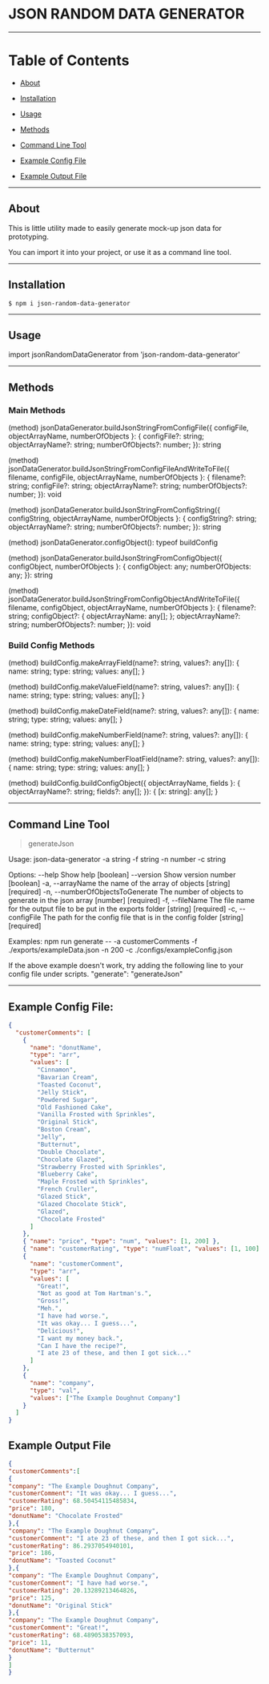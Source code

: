 # JSON RANDOM DATA GENERATOR

---

# Table of Contents

* [About](#About)

* [Installation](#Installation)

* [Usage](#Usage)

* [Methods](#Methods)

* [Command Line Tool](#Command-Line-Tool)

* [Example Config File](#Example-Config-File)

* [Example Output File](#Example-Output-File)

---
## About

This is little utility made to easily generate mock-up json data for prototyping.

You can import it into your project, or use it as a command line tool.

---
## Installation
```
$ npm i json-random-data-generator
```
---
## Usage

import jsonRandomDataGenerator from 'json-random-data-generator'

---
## Methods
### Main Methods

(method) jsonDataGenerator.buildJsonStringFromConfigFile({ configFile, objectArrayName, numberOfObjects }: {
    configFile?: string;
    objectArrayName?: string;
    numberOfObjects?: number;
}): string

(method) jsonDataGenerator.buildJsonStringFromConfigFileAndWriteToFile({ filename, configFile, objectArrayName, numberOfObjects }: {
    filename?: string;
    configFile?: string;
    objectArrayName?: string;
    numberOfObjects?: number;
}): void

(method) jsonDataGenerator.buildJsonStringFromConfigString({ configString, objectArrayName, numberOfObjects }: {
    configString?: string;
    objectArrayName?: string;
    numberOfObjects?: number;
}): string

(method) jsonDataGenerator.configObject(): typeof buildConfig

(method) jsonDataGenerator.buildJsonStringFromConfigObject({ configObject, numberOfObjects }: {
    configObject: any;
    numberOfObjects: any;
}): string

(method) jsonDataGenerator.buildJsonStringFromConfigObjectAndWriteToFile({ filename, configObject, objectArrayName, numberOfObjects }: {
    filename?: string;
    configObject?: {
        objectArrayName: any[];
    };
    objectArrayName?: string;
    numberOfObjects?: number;
}): void

### Build Config Methods

  (method) buildConfig.makeArrayField(name?: string, values?: any[]): {
    name: string;
    type: string;
    values: any[];
}

(method) buildConfig.makeValueField(name?: string, values?: any[]): {
    name: string;
    type: string;
    values: any[];
}

(method) buildConfig.makeDateField(name?: string, values?: any[]): {
    name: string;
    type: string;
    values: any[];
}

(method) buildConfig.makeNumberField(name?: string, values?: any[]): {
    name: string;
    type: string;
    values: any[];
}

(method) buildConfig.makeNumberFloatField(name?: string, values?: any[]): {
    name: string;
    type: string;
    values: any[];
}

(method) buildConfig.buildConfigObject({ objectArrayName, fields }: {
    objectArrayName?: string;
    fields?: any[];
}): {
    [x: string]: any[];
}

---
## Command Line Tool

> generateJson

Usage: json-data-generator -a string -f string -n number -c string

Options:
      --help                       Show help                           [boolean]
      --version                    Show version number                 [boolean]
  -a, --arrayName                  the name of the array of objects
                                                             [string] [required]
  -n, --numberOfObjectsToGenerate  The number of objects to generate in the json
                                   array                     [number] [required]
  -f, --fileName                   The file name for the output file to be put
                                   in the exports folder     [string] [required]
  -c, --configFile                 The path for the config file that is in the
                                   config folder             [string] [required]

Examples:
  npm run generate -- -a customerComments -f ./exports/exampleData.json -n 200
  -c ./configs/exampleConfig.json

  If the above example doesn't work, try adding the following line to your config file under scripts. 
  "generate": "generateJson"

---

## Example Config File:

```json
{
  "customerComments": [
    {
      "name": "donutName",
      "type": "arr",
      "values": [
        "Cinnamon",
        "Bavarian Cream",
        "Toasted Coconut",
        "Jelly Stick",
        "Powdered Sugar",
        "Old Fashioned Cake",
        "Vanilla Frosted with Sprinkles",
        "Original Stick",
        "Boston Cream",
        "Jelly",
        "Butternut",
        "Double Chocolate",
        "Chocolate Glazed",
        "Strawberry Frosted with Sprinkles",
        "Blueberry Cake",
        "Maple Frosted with Sprinkles",
        "French Cruller",
        "Glazed Stick",
        "Glazed Chocolate Stick",
        "Glazed",
        "Chocolate Frosted"
      ]
    },
    { "name": "price", "type": "num", "values": [1, 200] },
    { "name": "customerRating", "type": "numFloat", "values": [1, 100] },
    {
      "name": "customerComment",
      "type": "arr",
      "values": [
        "Great!",
        "Not as good at Tom Hartman's.",
        "Gross!",
        "Meh.",
        "I have had worse.",
        "It was okay... I guess...",
        "Delicious!",
        "I want my money back.",
        "Can I have the recipe?",
        "I ate 23 of these, and then I got sick..."
      ]
    },
    {
      "name": "company",
      "type": "val",
      "values": ["The Example Doughnut Company"]
    }
  ]
}
```

## Example Output File

```json
{
"customerComments":[
{
"company": "The Example Doughnut Company",
"customerComment": "It was okay... I guess...",
"customerRating": 68.50454115485834,
"price": 180,
"donutName": "Chocolate Frosted"
},{
"company": "The Example Doughnut Company",
"customerComment": "I ate 23 of these, and then I got sick...",
"customerRating": 86.2937054940101,
"price": 186,
"donutName": "Toasted Coconut"
},{
"company": "The Example Doughnut Company",
"customerComment": "I have had worse.",
"customerRating": 20.13289213464826,
"price": 125,
"donutName": "Original Stick"
},{
"company": "The Example Doughnut Company",
"customerComment": "Great!",
"customerRating": 68.4890538357093,
"price": 11,
"donutName": "Butternut"
}
]
}
```